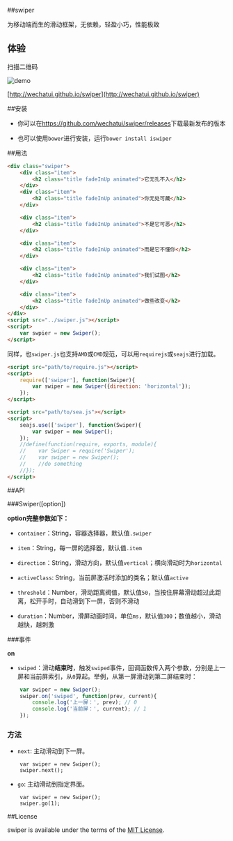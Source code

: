 ##swiper

为移动端而生的滑动框架，无依赖，轻盈小巧，性能极致

## 体验

扫描二维码

![demo](https://cloud.githubusercontent.com/assets/4652816/13709283/1052c01a-e7ee-11e5-959c-1095114739db.png)

[http://wechatui.github.io/swiper](http://wechatui.github.io/swiper)

##安装

- 你可以在<https://github.com/wechatui/swiper/releases>下载最新发布的版本

- 也可以使用`bower`进行安装，运行`bower install iswiper`

##用法

```html
<div class="swiper">
    <div class="item">
        <h2 class="title fadeInUp animated">它无孔不入</h2>
    </div>
    <div class="item">
        <h2 class="title fadeInUp animated">你无处可藏</h2>
    </div>

    <div class="item">
        <h2 class="title fadeInUp animated">不是它可恶</h2>
    </div>

    <div class="item">
        <h2 class="title fadeInUp animated">而是它不懂你</h2>
    </div>

    <div class="item">
        <h2 class="title fadeInUp animated">我们试图</h2>
    </div>

    <div class="item">
        <h2 class="title fadeInUp animated">做些改变</h2>
    </div>
</div>
<script src="../swiper.js"></script>
<script>
    var swpier = new Swiper();
</script>
```

同样，也`swiper.js`也支持`AMD`或`CMD`规范，可以用`requirejs`或`seajs`进行加载。

```html
<script src="path/to/require.js"></script>
<script>
    require(['swiper'], function(Swiper){
        var swiper = new Swiper({direction: 'horizontal'});
    });
</script>
```

```html
<script src="path/to/sea.js"></script>
<script>
    seajs.use(['swiper'], function(Swiper){
        var swiper = new Swiper();
    });
    //define(function(require, exports, module){
    //    var Swiper = require('Swiper');
    //    var swiper = new Swiper();
    //    //do something
    //});
</script>
```

##API

###Swiper([option])

**option完整参数如下：**

- `container`：String，容器选择器，默认值`.swiper`

- `item`：String，每一屏的选择器，默认值`.item`

- `direction`：String，滑动方向，默认值`vertical`；横向滑动时为`horizontal`

- `activeClass`: String，当前屏激活时添加的类名；默认值`active`

- `threshold`：Number，滑动距离阀值，默认值`50`，当按住屏幕滑动超过此距离，松开手时，自动滑到下一屏，否则不滑动

- `duration`：Number，滑屏动画时间，单位`ms`，默认值`300`；数值越小，滑动越快，越刺激


###事件

**on**

- `swiped`：滑动**结束时**，触发`swiped`事件，回调函数传入两个参数，分别是上一屏和当前屏索引，从`0`算起。举例，从第一屏滑动到第二屏结束时：

```javascript
    var swiper = new Swiper();
    swiper.on('swiped', function(prev, current){
        console.log('上一屏：', prev); // 0
        console.log('当前屏：', current); // 1
    });
```

### 方法

- `next`: 主动滑动到下一屏。

```
    var swiper = new Swiper();
    swiper.next();
```

- `go`: 主动滑动到指定界面。

```
    var swiper = new Swiper();
    swiper.go(1);
```
##License

swiper is available under the terms of the [MIT License](http://www.opensource.org/licenses/mit-license.php).
